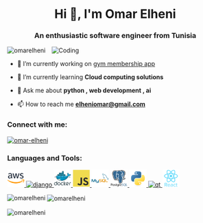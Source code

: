 <h1 align="center">Hi 👋, I'm Omar Elheni</h1> 
<h3 align="center">An enthusiastic software engineer from Tunisia</h3>

<img align="right" alt="Coding" width="400" src="https://www.synacktiv.com/sites/default/files/2020-02/Reverse-Engeneering.gif">

<p align="left"> <img src="https://komarev.com/ghpvc/?username=omarelheni&label=Profile%20views&color=0e75b6&style=flat" alt="omarelheni" /> </p>

- 🔭 I’m currently working on [gym membership app](https://github.com/Omarelheni/gym-membership)

- 🌱 I’m currently learning **Cloud computing solutions**

- 💬 Ask me about **python , web development , ai**

- 📫 How to reach me **elheniomar@gmail.com**



<h3 align="left">Connect with me:</h3>
<p align="left">
<a href="https://linkedin.com/in/omar-elheni" target="blank"><img align="center" src="https://raw.githubusercontent.com/rahuldkjain/github-profile-readme-generator/master/src/images/icons/Social/linked-in-alt.svg" alt="omar-elheni" height="30" width="40" /></a>
</p>

<h3 align="left">Languages and Tools:</h3>
<p align="left"> <a href="https://aws.amazon.com" target="_blank" rel="noreferrer"> <img src="https://raw.githubusercontent.com/devicons/devicon/master/icons/amazonwebservices/amazonwebservices-original-wordmark.svg" alt="aws" width="40" height="40"/> </a> <a href="https://www.djangoproject.com/" target="_blank" rel="noreferrer"> <img src="https://cdn.worldvectorlogo.com/logos/django.svg" alt="django" width="40" height="40"/> </a> <a href="https://www.docker.com/" target="_blank" rel="noreferrer"> <img src="https://raw.githubusercontent.com/devicons/devicon/master/icons/docker/docker-original-wordmark.svg" alt="docker" width="40" height="40"/> </a> <a href="https://developer.mozilla.org/en-US/docs/Web/JavaScript" target="_blank" rel="noreferrer"> <img src="https://raw.githubusercontent.com/devicons/devicon/master/icons/javascript/javascript-original.svg" alt="javascript" width="40" height="40"/> </a> <a href="https://www.mysql.com/" target="_blank" rel="noreferrer"> <img src="https://raw.githubusercontent.com/devicons/devicon/master/icons/mysql/mysql-original-wordmark.svg" alt="mysql" width="40" height="40"/> </a> <a href="https://www.postgresql.org" target="_blank" rel="noreferrer"> <img src="https://raw.githubusercontent.com/devicons/devicon/master/icons/postgresql/postgresql-original-wordmark.svg" alt="postgresql" width="40" height="40"/> </a> <a href="https://www.python.org" target="_blank" rel="noreferrer"> <img src="https://raw.githubusercontent.com/devicons/devicon/master/icons/python/python-original.svg" alt="python" width="40" height="40"/> </a> <a href="https://www.qt.io/" target="_blank" rel="noreferrer"> <img src="https://upload.wikimedia.org/wikipedia/commons/0/0b/Qt_logo_2016.svg" alt="qt" width="40" height="40"/> </a> <a href="https://reactjs.org/" target="_blank" rel="noreferrer"> <img src="https://raw.githubusercontent.com/devicons/devicon/master/icons/react/react-original-wordmark.svg" alt="react" width="40" height="40"/> </a> </p>

<p><img align="left" src="https://github-readme-stats.vercel.app/api/top-langs?username=omarelheni&show_icons=true&locale=en&layout=compact" alt="omarelheni" /></p>

<p>&nbsp;<img align="center" src="https://github-readme-stats.vercel.app/api?username=omarelheni&show_icons=true&locale=en" alt="omarelheni" /></p>

<p><img align="center" src="https://github-readme-streak-stats.herokuapp.com/?user=omarelheni&" alt="omarelheni" /></p>
